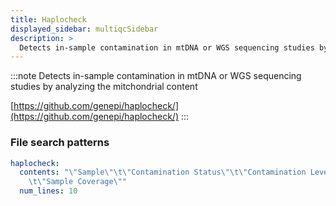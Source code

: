 ```yaml
---
title: Haplocheck
displayed_sidebar: multiqcSidebar
description: >
  Detects in-sample contamination in mtDNA or WGS sequencing studies by analyzing the mitchondrial content
---
```


<!--
~~~~~ DO NOT EDIT ~~~~~
This file is autogenerated from the MultiQC module python docstring.
Do not edit the markdown, it will be overwritten.

File path for the source of this content: multiqc/modules/haplocheck/haplocheck.py
~~~~~~~~~~~~~~~~~~~~~~~
-->

:::note
Detects in-sample contamination in mtDNA or WGS sequencing studies by analyzing the mitchondrial content

[https://github.com/genepi/haplocheck/](https://github.com/genepi/haplocheck/)
:::

### File search patterns

```yaml
haplocheck:
  contents: "\"Sample\"\t\"Contamination Status\"\t\"Contamination Level\"\t\"Distance\"\
    \t\"Sample Coverage\""
  num_lines: 10
```

